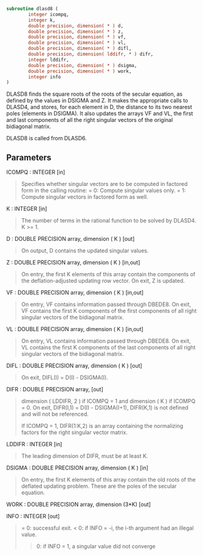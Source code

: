```fortran
subroutine dlasd8 (
        integer icompq,
        integer k,
        double precision, dimension( * ) d,
        double precision, dimension( * ) z,
        double precision, dimension( * ) vf,
        double precision, dimension( * ) vl,
        double precision, dimension( * ) difl,
        double precision, dimension( lddifr, * ) difr,
        integer lddifr,
        double precision, dimension( * ) dsigma,
        double precision, dimension( * ) work,
        integer info
)
```

DLASD8 finds the square roots of the roots of the secular equation,
as defined by the values in DSIGMA and Z. It makes the appropriate
calls to DLASD4, and stores, for each  element in D, the distance
to its two nearest poles (elements in DSIGMA). It also updates
the arrays VF and VL, the first and last components of all the
right singular vectors of the original bidiagonal matrix.

DLASD8 is called from DLASD6.

## Parameters
ICOMPQ : INTEGER [in]
> Specifies whether singular vectors are to be computed in
> factored form in the calling routine:
> = 0: Compute singular values only.
> = 1: Compute singular vectors in factored form as well.

K : INTEGER [in]
> The number of terms in the rational function to be solved
> by DLASD4.  K >= 1.

D : DOUBLE PRECISION array, dimension ( K ) [out]
> On output, D contains the updated singular values.

Z : DOUBLE PRECISION array, dimension ( K ) [in,out]
> On entry, the first K elements of this array contain the
> components of the deflation-adjusted updating row vector.
> On exit, Z is updated.

VF : DOUBLE PRECISION array, dimension ( K ) [in,out]
> On entry, VF contains  information passed through DBEDE8.
> On exit, VF contains the first K components of the first
> components of all right singular vectors of the bidiagonal
> matrix.

VL : DOUBLE PRECISION array, dimension ( K ) [in,out]
> On entry, VL contains  information passed through DBEDE8.
> On exit, VL contains the first K components of the last
> components of all right singular vectors of the bidiagonal
> matrix.

DIFL : DOUBLE PRECISION array, dimension ( K ) [out]
> On exit, DIFL(I) = D(I) - DSIGMA(I).

DIFR : DOUBLE PRECISION array, [out]
> dimension ( LDDIFR, 2 ) if ICOMPQ = 1 and
> dimension ( K ) if ICOMPQ = 0.
> On exit, DIFR(I,1) = D(I) - DSIGMA(I+1), DIFR(K,1) is not
> defined and will not be referenced.
> 
> If ICOMPQ = 1, DIFR(1:K,2) is an array containing the
> normalizing factors for the right singular vector matrix.

LDDIFR : INTEGER [in]
> The leading dimension of DIFR, must be at least K.

DSIGMA : DOUBLE PRECISION array, dimension ( K ) [in]
> On entry, the first K elements of this array contain the old
> roots of the deflated updating problem.  These are the poles
> of the secular equation.

WORK : DOUBLE PRECISION array, dimension (3\*K) [out]

INFO : INTEGER [out]
> = 0:  successful exit.
> < 0:  if INFO = -i, the i-th argument had an illegal value.
> > 0:  if INFO = 1, a singular value did not converge
